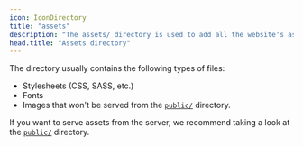 ```yaml
---
icon: IconDirectory
title: "assets"
description: "The assets/ directory is used to add all the website's assets that the build tool (webpack or Vite) will process."
head.title: "Assets directory"
---
```


The directory usually contains the following types of files:

- Stylesheets (CSS, SASS, etc.)
- Fonts
- Images that won't be served from the [`public/`](/guide/directory-structure/public) directory.

If you want to serve assets from the server, we recommend taking a look at the [`public/`](/guide/directory-structure/public) directory.
